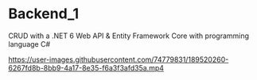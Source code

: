 # Backend_1

CRUD with a .NET 6 Web API & Entity Framework Core with programming language C#

https://user-images.githubusercontent.com/74779831/189520260-6267fd8b-8bb9-4a17-8e35-f6a3f3afd35a.mp4

